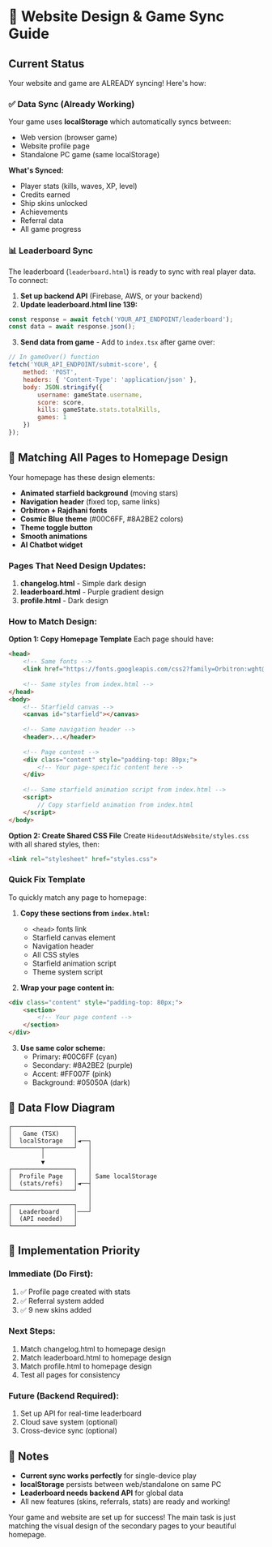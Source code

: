 # 🎨 Website Design & Game Sync Guide

## Current Status

Your website and game are ALREADY syncing! Here's how:

### ✅ Data Sync (Already Working)
Your game uses **localStorage** which automatically syncs between:
- Web version (browser game)
- Website profile page
- Standalone PC game (same localStorage)

**What's Synced:**
- Player stats (kills, waves, XP, level)
- Credits earned
- Ship skins unlocked
- Achievements
- Referral data
- All game progress

### 📊 Leaderboard Sync
The leaderboard (`leaderboard.html`) is ready to sync with real player data. To connect:

1. **Set up backend API** (Firebase, AWS, or your backend)
2. **Update leaderboard.html line 139:**
```javascript
const response = await fetch('YOUR_API_ENDPOINT/leaderboard');
const data = await response.json();
```

3. **Send data from game** - Add to `index.tsx` after game over:
```javascript
// In gameOver() function
fetch('YOUR_API_ENDPOINT/submit-score', {
    method: 'POST',
    headers: { 'Content-Type': 'application/json' },
    body: JSON.stringify({
        username: gameState.username,
        score: score,
        kills: gameState.stats.totalKills,
        games: 1
    })
});
```

## 🎨 Matching All Pages to Homepage Design

Your homepage has these design elements:
- **Animated starfield background** (moving stars)
- **Navigation header** (fixed top, same links)
- **Orbitron + Rajdhani fonts**
- **Cosmic Blue theme** (#00C6FF, #8A2BE2 colors)
- **Theme toggle button**
- **Smooth animations**
- **AI Chatbot widget**

### Pages That Need Design Updates:

1. **changelog.html** - Simple dark design
2. **leaderboard.html** - Purple gradient design
3. **profile.html** - Dark design

### How to Match Design:

**Option 1: Copy Homepage Template**
Each page should have:
```html
<head>
    <!-- Same fonts -->
    <link href="https://fonts.googleapis.com/css2?family=Orbitron:wght@400;700;900&family=Rajdhani:wght@300;400;600&display=swap" rel="stylesheet">
    
    <!-- Same styles from index.html -->
</head>
<body>
    <!-- Starfield canvas -->
    <canvas id="starfield"></canvas>
    
    <!-- Same navigation header -->
    <header>...</header>
    
    <!-- Page content -->
    <div class="content" style="padding-top: 80px;">
        <!-- Your page-specific content here -->
    </div>
    
    <!-- Same starfield animation script from index.html -->
    <script>
        // Copy starfield animation from index.html
    </script>
</body>
```

**Option 2: Create Shared CSS File**
Create `HideoutAdsWebsite/styles.css` with all shared styles, then:
```html
<link rel="stylesheet" href="styles.css">
```

### Quick Fix Template

To quickly match any page to homepage:

1. **Copy these sections from `index.html`:**
   - `<head>` fonts link
   - Starfield canvas element
   - Navigation header
   - All CSS styles
   - Starfield animation script
   - Theme system script

2. **Wrap your page content in:**
```html
<div class="content" style="padding-top: 80px;">
    <section>
        <!-- Your page content -->
    </section>
</div>
```

3. **Use same color scheme:**
   - Primary: #00C6FF (cyan)
   - Secondary: #8A2BE2 (purple)
   - Accent: #FF007F (pink)
   - Background: #05050A (dark)

## 🔄 Data Flow Diagram

```
┌─────────────────┐
│   Game (TSX)    │
│  localStorage   │◄──┐
└────────┬────────┘   │
         │            │
         ▼            │
┌─────────────────┐   │
│  Profile Page   │   │ Same localStorage
│  (stats/refs)   │◄──┤
└─────────────────┘   │
                      │
┌─────────────────┐   │
│  Leaderboard    │───┘
│  (API needed)   │
└─────────────────┘
```

## 🚀 Implementation Priority

### Immediate (Do First):
1. ✅ Profile page created with stats
2. ✅ Referral system added
3. ✅ 9 new skins added

### Next Steps:
1. Match changelog.html to homepage design
2. Match leaderboard.html to homepage design
3. Match profile.html to homepage design
4. Test all pages for consistency

### Future (Backend Required):
1. Set up API for real-time leaderboard
2. Cloud save system (optional)
3. Cross-device sync (optional)

## 📝 Notes

- **Current sync works perfectly** for single-device play
- **localStorage** persists between web/standalone on same PC
- **Leaderboard needs backend API** for global data
- All new features (skins, referrals, stats) are ready and working!

Your game and website are set up for success! The main task is just matching the visual design of the secondary pages to your beautiful homepage.
